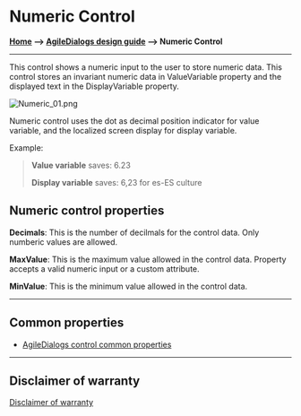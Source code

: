 # Numeric Control

**[Home](/) --> [AgileDialogs design guide](/guides/AgileDialogs-DesignGuide.md) --> Numeric Control**

---

This control shows a numeric input to the user to store numeric data. This control stores an invariant numeric data in ValueVariable property and the displayed text in the DisplayVariable property.

![Numeric_01.png](../media/AgileDialogsDesignGuide/Numeric_01.png)

Numeric control uses the dot as decimal position indicator for value variable,
and the localized screen display for display variable.

Example:

> **Value variable** saves: 6.23
>
> **Display variable** saves: 6,23 for es-ES culture

## Numeric control properties

**Decimals**: This is the number of decilmals for the control data. Only numberic values are allowed.

**MaxValue**: This is the maximum value allowed in the control data. Property accepts a valid numeric input or a custom attribute.

**MinValue**: This is the minimum value allowed in the control data.

---

## Common properties

- [AgileDialogs control common properties](ControlCommonProperties.md)

---

## Disclaimer of warranty

[Disclaimer of warranty](DisclaimerOfWarranty.md)
